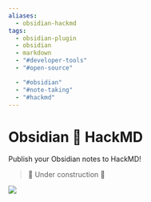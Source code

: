```yaml
---
aliases:
  - obsidian-hackmd
tags:
  - obsidian-plugin
  - obsidian
  - markdown
  - "#developer-tools"
  - "#open-source"

  - "#obsidian"
  - "#note-taking"
  - "#hackmd"
---
```

# Obsidian 🚀 HackMD



Publish your Obsidian notes to HackMD!



> 🚧 Under construction 🚧



![](https://raw.githubusercontent.com/timoth-y/obsidian-hackmd/master/docs/obsidian-hackmd-1.png)

